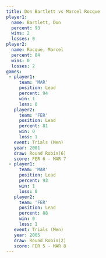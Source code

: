 ```yaml
---
title: Don Bartlett vs Marcel Rocque
player1:              
  name: Bartlett, Don 
  percent: 93         
  wins: 2             
  losses: 0           
player2:              
  name: Rocque, Marcel
  percent: 84         
  wins: 0             
  losses: 2           
games:
 - player1:        
     team: 'MAR'   
     position: Lead
     percent: 94   
     win: 1        
     loss: 0       
   player2:        
     team: 'FER'   
     position: Lead
     percent: 81   
     win: 0        
     loss: 1       
   event: Trials (Men) 
   year: 2001          
   draw: Round Robin(6)
   score: FER 6 - MAR 7
 - player1:        
     team: 'MAR'   
     position: Lead
     percent: 93   
     win: 1        
     loss: 0       
   player2:        
     team: 'FER'   
     position: Lead
     percent: 88   
     win: 0        
     loss: 1       
   event: Trials (Men) 
   year: 2005          
   draw: Round Robin(2)
   score: FER 5 - MAR 8
---
```

